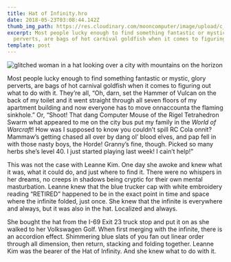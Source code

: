 ```yaml
---
title: Hat of Infinity.hro
date: 2018-05-23T03:08:44.142Z
thumb_img_path: https://res.cloudinary.com/mooncomputer/image/upload/c_scale,e_auto_contrast,h_300,q_auto:best/v1561925846/Moon%20Computer%20Blog/HRO/hat-of-infinity--henry-lo-99178-unsplash--glitched.gif
excerpt: Most people lucky enough to find something fantastic or mystic, glory
  perverts, are bags of hot carnival goldfish when it comes to figuring…
template: post
---
```



![glitched woman in a hat looking over a city with mountains on the horizon](https://res.cloudinary.com/mooncomputer/image/upload/e_auto_contrast,q_auto:best/v1561925846/Moon%20Computer%20Blog/HRO/hat-of-infinity--henry-lo-99178-unsplash--glitched.gif "Hat of Infinity")

Most people lucky enough to find something fantastic or mystic, glory perverts, are bags of hot carnival goldfish when it comes to figuring out what to do with it. They’re all, “Oh, darn, set the Hammer of Vulcan on the back of my toilet and it went straight through all seven floors of my apartment building and now everyone has to move onnaccounta the flaming sinkhole.” Or, “Shoot! That dang Computer Mouse of the Rigel Tetrahedron Swarm what appeared to me on the city bus put my family in the *World of Warcraft*! How was I supposed to know you couldn’t spill RC Cola onnit? Mammaw’s getting chased all over by dang ol’ blood elves, and pap fell in with those nasty boys, the Horde! Granny’s fine, though. Picked so many herbs she’s level 40. I just started playing last week! I cain’t help!”

This was not the case with Leanne Kim. One day she awoke and knew what it was, what it could do, and just where to find it. There were no whispers in her dreams, no creeps in shadows being cryptic for their own mental masturbation. Leanne knew that the blue trucker cap with white embroidery reading “RETIRED” happened to be in the exact point in time and space where the infinite folded, just once. She knew that the infinite is everywhere and always, but it was also in the hat. Localized and always.

She bought the hat from the I-69 Exit 23 truck stop and put it on as she walked to her Volkswagen Golf. When first merging with the infinite, there is an accordion effect. Shimmering blue slats of you fan out linear order through all dimension, then return, stacking and folding together. Leanne Kim was the bearer of the Hat of Infinity. And she knew what to do with it.